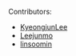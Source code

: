 Contributors:
- [KyeongjunLee](https://github.com/KYEONGJUN-LEE)
- [Leejunmo](https://github.com/junmo-l)
- [linsoomin](https://github.com/linsoomin)
